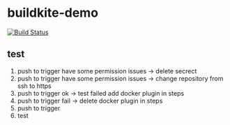 # buildkite-demo
[![Build Status](https://badge.buildkite.com/734a6b47871896dd1ccc2c03d1e387827e8129fde914263582.svg)](https://buildkite.com/green-flowers/my-first-pipeline)

## test
1. push to trigger
have some  permission issues -> delete secrect
2. push to trigger
have some  permission issues -> change repository from ssh to https
3. push to trigger
ok -> test failed
add docker plugin in steps
4. push to trigger
fail -> delete docker plugin in steps
5. push to trigger
6. test